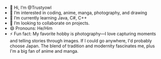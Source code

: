 - 👋 Hi, I’m @Trustyowl
- 👀 I’m interested in coding, anime, manga, photography, and drawing 
- 🌱 I’m currently learning Java, C#, C++ 
- 💞️ I’m looking to collaborate on projects.
- 😄 Pronouns: He/Him
- ⚡ Fun fact: My favorite hobby is photography—I love capturing moments and telling stories through images. If I could go anywhere, I'd probably choose Japan. The blend of tradition and modernity fascinates me, plus I'm a big fan of anime and manga.

<!---
Trustyowl/Trustyowl is a ✨ special ✨ repository because its `README.md` (this file) appears on your GitHub profile.
You can click the Preview link to take a look at your changes.
--->
